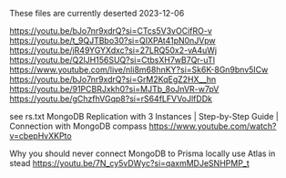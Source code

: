 These files are currently deserted
2023-12-06

https://youtu.be/bJo7nr9xdrQ?si=CTcs5V3vOCifRO-v
https://youtu.be/t_9QJTBbo30?si=QIXPAt41pN0nJVpw
https://youtu.be/jR49YGYXdxc?si=27LRQ50x2-vA4uWj
https://youtu.be/Q2lJH156SUQ?si=CtbsXH7wB7Qr-uTl
https://www.youtube.com/live/nli8m68hnKY?si=Sk6K-8Gn9bnv5ICw
https://youtu.be/bJo7nr9xdrQ?si=GrM2KqEgZ2HX__hn
https://youtu.be/91PCBRJxkh0?si=MJTb_8oJnVR-w7pV
https://youtu.be/gChzfhVGqp8?si=rS64fLFVVoJlfDDk

see rs.txt
MongoDB Replication with 3 Instances | Step-by-Step Guide | Connection with MongoDB compass
https://www.youtube.com/watch?v=cbepHvXKPto

Why you should never connect MongoDB to Prisma locally use Atlas in stead
https://youtu.be/7N_cy5vDWyc?si=qaxmMDJeSNHPMP_t